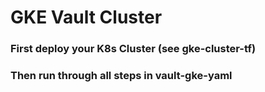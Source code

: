 # GKE Vault Cluster

### First deploy your K8s Cluster (see gke-cluster-tf)

### Then run through all steps in vault-gke-yaml
